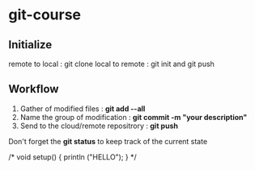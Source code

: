 # git-course
## Initialize

remote to local : git clone
local to remote : git init and git push

## Workflow

1. Gather of modified files : **git add --all**
2. Name the group of modification : **git commit -m "your description"**
3. Send to the cloud/remote repositrory : **git push**

Don't forget the **git status** to keep track of the current state

/* void setup() {
    println ("HELLO");
    }
*/
